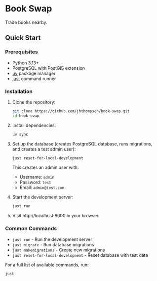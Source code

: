 # Book Swap

Trade books nearby.

## Quick Start

### Prerequisites

- Python 3.13+
- PostgreSQL with PostGIS extension
- [uv](https://docs.astral.sh/uv/) package manager
- [just](https://github.com/casey/just) command runner

### Installation

1. Clone the repository:
   ```bash
   git clone https://github.com/jhthompson/book-swap.git
   cd book-swap
   ```

2. Install dependencies:
   ```bash
   uv sync
   ```

3. Set up the database (creates PostgreSQL database, runs migrations, and creates a test admin user):
   ```bash
   just reset-for-local-development
   ```
   
   This creates an admin user with:
   - Username: `admin`
   - Password: `test`
   - Email: `admin@test.com`

4. Start the development server:
   ```bash
   just run
   ```

5. Visit http://localhost:8000 in your browser

### Common Commands

- `just run` - Run the development server
- `just migrate` - Run database migrations
- `just makemigrations` - Create new migrations
- `just reset-for-local-development` - Reset database with test data

For a full list of available commands, run:
```bash
just
```
